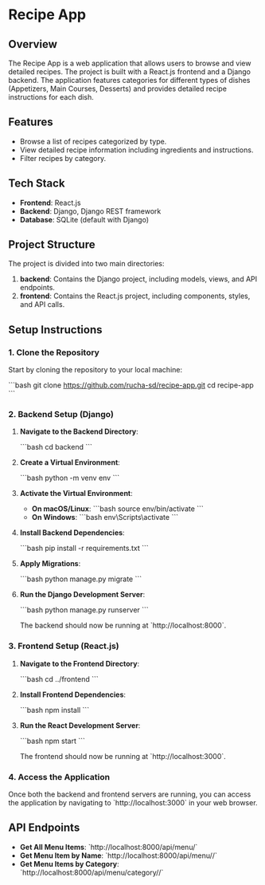 
# Recipe App

## Overview

The Recipe App is a web application that allows users to browse and view detailed recipes. The project is built with a React.js frontend and a Django backend. The application features categories for different types of dishes (Appetizers, Main Courses, Desserts) and provides detailed recipe instructions for each dish.

## Features

- Browse a list of recipes categorized by type.
- View detailed recipe information including ingredients and instructions.
- Filter recipes by category.

## Tech Stack

- **Frontend**: React.js
- **Backend**: Django, Django REST framework
- **Database**: SQLite (default with Django)

## Project Structure

The project is divided into two main directories:

1. **backend**: Contains the Django project, including models, views, and API endpoints.
2. **frontend**: Contains the React.js project, including components, styles, and API calls.

## Setup Instructions

### 1. Clone the Repository

Start by cloning the repository to your local machine:

\`\`\`bash
git clone https://github.com/rucha-sd/recipe-app.git
cd recipe-app
\`\`\`

### 2. Backend Setup (Django)

1. **Navigate to the Backend Directory**:

   \`\`\`bash
   cd backend
   \`\`\`

2. **Create a Virtual Environment**:

   \`\`\`bash
   python -m venv env
   \`\`\`

3. **Activate the Virtual Environment**:

   - **On macOS/Linux**:
     \`\`\`bash
     source env/bin/activate
     \`\`\`
   - **On Windows**:
     \`\`\`bash
     env\Scripts\activate
     \`\`\`

4. **Install Backend Dependencies**:

   \`\`\`bash
   pip install -r requirements.txt
   \`\`\`

5. **Apply Migrations**:

   \`\`\`bash
   python manage.py migrate
   \`\`\`

6. **Run the Django Development Server**:

   \`\`\`bash
   python manage.py runserver
   \`\`\`

   The backend should now be running at \`http://localhost:8000\`.

### 3. Frontend Setup (React.js)

1. **Navigate to the Frontend Directory**:

   \`\`\`bash
   cd ../frontend
   \`\`\`

2. **Install Frontend Dependencies**:

   \`\`\`bash
   npm install
   \`\`\`

3. **Run the React Development Server**:

   \`\`\`bash
   npm start
   \`\`\`

   The frontend should now be running at \`http://localhost:3000\`.

### 4. Access the Application

Once both the backend and frontend servers are running, you can access the application by navigating to \`http://localhost:3000\` in your web browser.

## API Endpoints

- **Get All Menu Items**: \`http://localhost:8000/api/menu/\`
- **Get Menu Item by Name**: \`http://localhost:8000/api/menu/<name>/\`
- **Get Menu Items by Category**: \`http://localhost:8000/api/menu/category/<category>/\`

